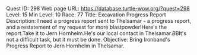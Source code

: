 Quest ID: 298
Web page URL: https://database.turtle-wow.org/?quest=298
Level: 15
Min Level: 10
Race: 77
Title: Excavation Progress Report
Description: I need a progress report sent to Thelsamar - a progress report, and a restatement of my request for more blastpowder!Here's the report.Take it to Jern Hornhelm.He's our local contact in Thelsamar.$B$BIt's not a difficult task, but it must be done.
Objective: Bring Ironband's Progress Report to Jern Hornhelm in Thelsamar.
